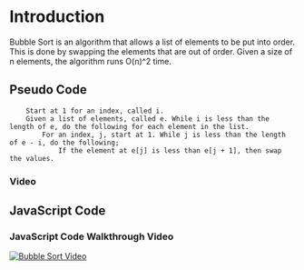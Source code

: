 # Introduction

Bubble Sort is an algorithm that allows a list of elements to be put into order. This is done by swapping the elements that are out of order. Given a size of n elements, the algorithm runs O(n)^2 time.

## Pseudo Code
```
    Start at 1 for an index, called i.
    Given a list of elements, called e. While i is less than the length of e, do the following for each element in the list. 
        For an index, j, start at 1. While j is less than the length of e - i, do the following;
            If the element at e[j] is less than e[j + 1], then swap the values.
```

### Video
## JavaScript Code

### JavaScript Code Walkthrough Video

[![Bubble Sort Video](https://img.youtube.com/vi/T-14OjQE1uc/0.jpg)](https://www.youtube.com/watch?v=T-14OjQE1uc)

